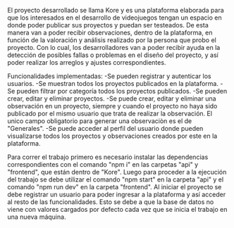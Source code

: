 El proyecto desarrollado se llama Kore y es una plataforma elaborada para que los interesados en el desarrollo de videojuegos tengan un espacio en donde poder publicar sus proyectos y puedan ser testeados. De esta manera van a poder recibir observaciones, dentro de la plataforma, en función de la valoración y análisis realizado por la persona que probo el proyecto. Con lo cual, los desarrolladores van a poder recibir ayuda en la detección de posibles fallas o problemas en el diseño del proyecto, y así poder realizar los arreglos y ajustes correspondientes.

Funcionalidades implementadas:
-Se pueden registrar y autenticar los usuarios.
-Se muestran todos los proyectos publicados en la plataforma.
-Se pueden filtrar por categoría todos los proyectos publicados.
-Se pueden crear, editar y eliminar proyectos.
-Se puede crear, editar y eliminar una observación en un proyecto, siempre y cuando el proyecto no haya sido publicado por el mismo usuario que trata de realizar la observación. El unico campo obligatorio para generar una observaciòn es el de "Generales". 
-Se puede acceder al perfil del usuario donde pueden visualizarse todos los proyectos y observaciones creados por este en la plataforma.

Para correr el trabajo primero es necesario instalar las dependencias correspondientes con el comando "npm i" en las carpetas "api" y "frontend", que están dentro de "Kore". Luego para proceder a la ejecución del trabajo se debe utilizar el comando "npm start" en la carpeta "api" y el comando "npm run dev" en la carpeta "frontend". Al iniciar el proyecto se debe registrar un usuario para poder ingresar a la plataforma y así acceder al resto de las funcionalidades. Esto se debe a que la base de datos no viene con valores cargados por defecto cada vez que se inicia el trabajo en una nueva máquina.
